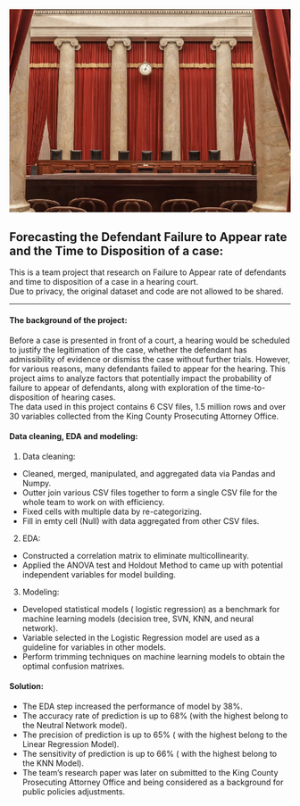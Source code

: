 <img src="hearing_court.png?raw=true"/>

## Forecasting the Defendant Failure to Appear rate and the Time to Disposition of a case:

This is a team project that research on Failure to Appear rate of defendants and time to disposition of a case in a hearing court.    
Due to privacy, the original dataset and code are not allowed to be shared. 

---
#### The background of the project:
Before a case is presented in front of a court, a hearing would be scheduled to justify the legitimation of the case, whether the defendant has admissibility of evidence or dismiss the case without further trials. However, for various reasons, many defendants failed to appear for the hearing. This project aims to analyze factors that potentially impact the probability of failure to appear of defendants, along with exploration of the time-to-disposition of hearing cases.  
The data used in this project contains 6 CSV files, 1.5 million rows and over 30 variables collected from the King County Prosecuting Attorney Office.  

#### Data cleaning, EDA and modeling: 
1.  Data cleaning:
- Cleaned, merged, manipulated, and aggregated data  via Pandas and Numpy.  
- Outter join various CSV files together to form a single CSV file for the whole team to work on with efficiency.  
- Fixed cells with multiple data by re-categorizing.  
- Fill in emty cell (Null) with data aggregated from other CSV files.  
2.  EDA: 
- Constructed a correlation matrix to eliminate multicollinearity.
- Applied the ANOVA test and Holdout Method to came up with potential independent variables for model building.  
3. Modeling: 
- Developed statistical models ( logistic regression) as a benchmark for machine learning models (decision tree, SVN, KNN, and neural network).  
- Variable selected in the Logistic Regression model are used as a guideline for variables in other models.
- Perform trimming techniques on machine learning models to obtain the optimal confusion matrixes. 

#### Solution:   
- The EDA step increased the performance of model by 38%.    
- The accuracy rate of prediction is up to 68% (with the highest belong to the Neutral Network model).  
- The precision of prediction is up to 65% ( with the highest belong to the Linear Regression Model).
- The sensitivity of prediction is up to 66% ( with the highest belong to the KNN Model). 
- The team’s research paper was later on submitted to the King County Prosecuting Attorney Office and being considered as a background for public policies adjustments. 
